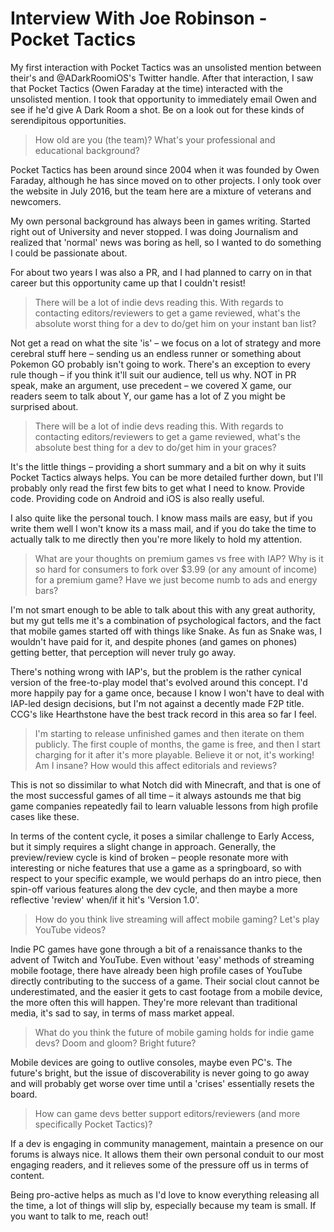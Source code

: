 # Interview With Joe Robinson - Pocket Tactics

My first interaction with Pocket Tactics was an unsolisted mention
between their's and @ADarkRoomiOS's Twitter handle. After that
interaction, I saw that Pocket Tactics (Owen Faraday at the time)
interacted with the unsolisted mention. I took that opportunity to
immediately email Owen and see if he'd give A Dark Room a shot. Be on
a look out for these kinds of serendipitous opportunities.

>How old are you (the team)? What's your professional and educational
>background?

Pocket Tactics has been around since 2004 when it was founded by Owen
Faraday, although he has since moved on to other projects. I only took
over the website in July 2016, but the team here are a mixture of
veterans and newcomers.

My own personal background has always been in games writing. Started
right out of University and never stopped. I was doing Journalism and
realized that 'normal' news was boring as hell, so I wanted to do
something I could be passionate about.

For about two years I was also a PR, and I had planned to carry on in
that career but this opportunity came up that I couldn't resist!

>There will be a lot of indie devs reading this. With regards to
>contacting editors/reviewers to get a game reviewed, what's the
>absolute worst thing for a dev to do/get him on your instant ban
>list?

Not get a read on what the site 'is' – we focus on a lot of strategy
and more cerebral stuff here – sending us an endless runner or
something about Pokemon GO probably isn't going to work. There's an
exception to every rule though – if you think it'll suit our audience,
tell us why. NOT in PR speak, make an argument, use precedent – we
covered X game, our readers seem to talk about Y, our game has a lot
of Z you might be surprised about.

>There will be a lot of indie devs reading this. With regards to
>contacting editors/reviewers to get a game reviewed, what's the
>absolute best thing for a dev to do/get him in your graces?

It's the little things – providing a short summary and a bit on why it
suits Pocket Tactics always helps. You can be more detailed further
down, but I'll probably only read the first few bits to get what I
need to know. Provide code. Providing code on Android and iOS is also
really useful.

I also quite like the personal touch. I know mass mails are easy, but
if you write them well I won't know its a mass mail, and if you do
take the time to actually talk to me directly then you're more likely
to hold my attention.

>What are your thoughts on premium games vs free with IAP? Why is it
>so hard for consumers to fork over $3.99 (or any amount of income)
>for a premium game? Have we just become numb to ads and energy bars?

I'm not smart enough to be able to talk about this with any great
authority, but my gut tells me it's a combination of psychological
factors, and the fact that mobile games started off with things like
Snake. As fun as Snake was, I wouldn't have paid for it, and despite
phones (and games on phones) getting better, that perception will
never truly go away.

There's nothing wrong with IAP's, but the problem is the rather
cynical version of the free-to-play model that's evolved around this
concept. I'd more happily pay for a game once, because I know I won't
have to deal with IAP-led design decisions, but I'm not against a
decently made F2P title. CCG's like Hearthstone have the best track
record in this area so far I feel.

>I'm starting to release unfinished games and then iterate on them
>publicly. The first couple of months, the game is free, and then I
>start charging for it after it's more playable. Believe it or not,
>it's working! Am I insane? How would this affect editorials and
>reviews?

This is not so dissimilar to what Notch did with Minecraft, and that
is one of the most successful games of all time – it always astounds
me that big game companies repeatedly fail to learn valuable lessons
from high profile cases like these.

In terms of the content cycle, it poses a similar challenge to Early
Access, but it simply requires a slight change in approach. Generally,
the preview/review cycle is kind of broken – people resonate more with
interesting or niche features that use a game as a springboard, so
with respect to your specific example, we would perhaps do an intro
piece, then spin-off various features along the dev cycle, and then
maybe a more reflective 'review' when/if it hit's 'Version 1.0'.

>How do you think live streaming will affect mobile gaming? Let's play
>YouTube videos?

Indie PC games have gone through a bit of a renaissance thanks to the
advent of Twitch and YouTube. Even without 'easy' methods of streaming
mobile footage, there have already been high profile cases of YouTube
directly contributing to the success of a game. Their social clout
cannot be underestimated, and the easier it gets to cast footage from
a mobile device, the more often this will happen. They're more
relevant than traditional media, it's sad to say, in terms of mass
market appeal.

>What do you think the future of mobile gaming holds for indie game
>devs? Doom and gloom? Bright future?

Mobile devices are going to outlive consoles, maybe even PC's. The
future's bright, but the issue of discoverability is never going to go
away and will probably get worse over time until a 'crises'
essentially resets the board.

>How can game devs better support editors/reviewers (and more
>specifically Pocket Tactics)?

If a dev is engaging in community management, maintain a presence on
our forums is always nice. It allows them their own personal conduit
to our most engaging readers, and it relieves some of the pressure off
us in terms of content.

Being pro-active helps as much as I'd love to know everything
releasing all the time, a lot of things will slip by, especially
because my team is small. If you want to talk to me, reach out!
